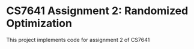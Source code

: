 # CS7641 Assignment 2: Randomized Optimization

This project implements code for assignment 2 of CS7641
